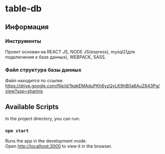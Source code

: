 # table-db

## Информация 
  
### Инструменты

Проект основан на REACT JS, NODE JS(express), mysql2(для подключения к базе данных), WEBPACK, SASS. 

### Файл структура базы данных

Файл находится по ссылке https://drive.google.com/file/d/1kqkEMAduPKh6yzQyLK9hB0a6AuZ643Pg/view?usp=sharing

## Available Scripts

In the project directory, you can run:

### `npm start`

Runs the app in the development mode.<br />
Open [http://localhost:3000](http://localhost:3000) to view it in the browser.
 
